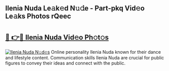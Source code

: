## Ilenia Nuda Le𝚊k𝚎d N𝚞𝚍e - Part-pkq Vid𝚎o Le𝚊ks Photos rQeec

# <h2><a href="http://fbeakv.evod.top/?m=Ilenia+Nuda">🔗 👉🔴 Ilenia Nuda Vid𝚎o Ph𝚘t𝚘s</a></h2>

[![Ilenia Nuda N𝚞d𝚎s](https://i.imgur.com/8V9OHl7.gif)](http://fbeakv.evod.top/?m=Ilenia+Nuda)
Online personality Ilenia Nuda known for their dance and lifestyle content. Communication skills Ilenia Nuda are crucial for public figures to convey their ideas and connect with the public. 
